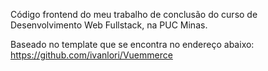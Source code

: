 Código frontend do meu trabalho de conclusão do curso de Desenvolvimento Web Fullstack, na PUC Minas.

Baseado no template que se encontra no endereço abaixo:
https://github.com/ivanlori/Vuemmerce